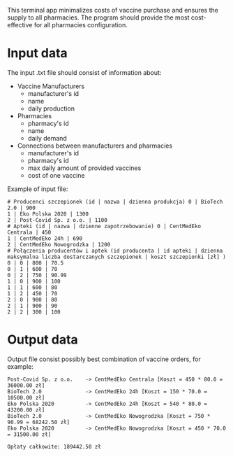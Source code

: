 This terminal app minimalizes costs of vaccine purchase and ensures the supply to all pharmacies. The program should provide the most cost-effective for all pharmacies configuration.

# Input data
The input .txt file should consist of information about:
* Vaccine Manufacturers
    * manufacturer's id
    * name
    * daily production
* Pharmacies
    * pharmacy's id
    * name
    * daily demand
* Connections between manufacturers and pharmacies
    * manufacturer's id
    * pharmacy's id
    * max daily amount of provided vaccines
    * cost of one vaccine
    
Example of input file:
```
# Producenci szczepionek (id | nazwa | dzienna produkcja) 0 | BioTech 2.0 | 900
1 | Eko Polska 2020 | 1300
2 | Post-Covid Sp. z o.o. | 1100
# Apteki (id | nazwa | dzienne zapotrzebowanie) 0 | CentMedEko Centrala | 450
1 | CentMedEko 24h | 690
2 | CentMedEko Nowogrodzka | 1200
# Połączenia producentów i aptek (id producenta | id apteki | dzienna maksymalna liczba dostarczanych szczepionek | koszt szczepionki [zł] )
0 | 0 | 800 | 70.5
0 | 1 | 600 | 70
0 | 2 | 750 | 90.99
1 | 0 | 900 | 100 
1 | 1 | 600 | 80
1 | 2 | 450 | 70
2 | 0 | 900 | 80 
2 | 1 | 900 | 90 
2 | 2 | 300 | 100
```
# Output data

Output file consist possibly best combination of vaccine orders, for example:
```
Post-Covid Sp. z o.o.    -> CentMedEko Centrala [Koszt = 450 * 80.0 = 36000.00 zł]
BioTech 2.0              -> CentMedEko 24h [Koszt = 150 * 70.0 = 10500.00 zł]
Eko Polska 2020          -> CentMedEko 24h [Koszt = 540 * 80.0 = 43200.00 zł]
BioTech 2.0              -> CentMedEko Nowogrodzka [Koszt = 750 * 90.99 = 68242.50 zł]
Eko Polska 2020          -> CentMedEko Nowogrodzka [Koszt = 450 * 70.0 = 31500.00 zł]

Opłaty całkowite: 189442.50 zł
```

